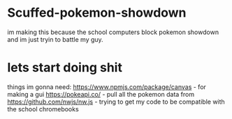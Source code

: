 # Scuffed-pokemon-showdown
im making this because the school computers block pokemon showdown and im just tryin to battle my guy.



# lets start doing shit
things im gonna need:
https://www.npmjs.com/package/canvas - for making a gui
https://pokeapi.co/ - pull all the pokemon data from
https://github.com/nwjs/nw.js - trying to get my code to be compatible with the school chromebooks
